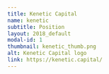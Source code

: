 ```yaml
---
title: Kenetic Capital
name: kenetic
subtitle: Position
layout: 2018_default
modal-id: 1
thumbnail: kenetic_thumb.png
alt: Kenetic Capital logo
link: https://kenetic.capital/
---
```

